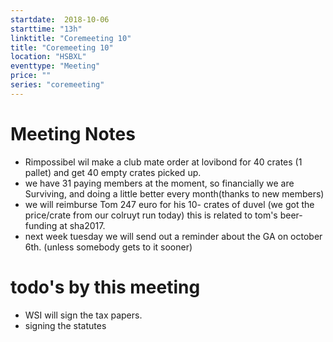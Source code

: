 ```yaml
---
startdate:  2018-10-06
starttime: "13h"
linktitle: "Coremeeting 10"
title: "Coremeeting 10"
location: "HSBXL"
eventtype: "Meeting"
price: ""
series: "coremeeting"
---
```


# Meeting Notes
* Rimpossibel wil make a club mate order at lovibond for 40 crates (1 pallet) and get 40 empty crates picked up.
* we have 31 paying members at the moment, so financially we are Surviving, and doing a little better every month(thanks to new members) 
* we will reimburse Tom 247 euro for his 10- crates of duvel (we got the price/crate from our colruyt run today) this is related to tom's beer-funding at sha2017. 
* next week tuesday we will send out a reminder about the GA on october 6th. (unless somebody gets to it sooner)  


# todo's by this meeting
* WSI will sign the tax papers. 
* signing the statutes